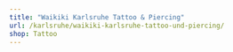 ```yaml
---
title: "Waikiki Karlsruhe Tattoo & Piercing"
url: /karlsruhe/waikiki-karlsruhe-tattoo-und-piercing/
shop: Tattoo
---
```

